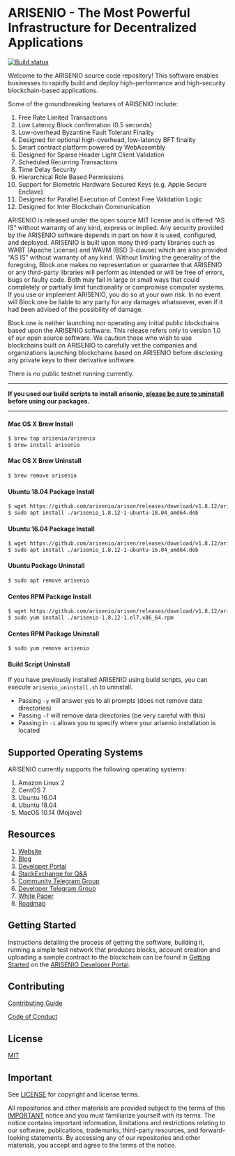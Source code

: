 
# ARISENIO - The Most Powerful Infrastructure for Decentralized Applications

[![Build status](https://badge.buildkite.com/370fe5c79410f7d695e4e34c500b4e86e3ac021c6b1f739e20.svg?branch=master)](https://buildkite.com/ARISENIO/arisenio)

Welcome to the ARISENIO source code repository! This software enables businesses to rapidly build and deploy high-performance and high-security blockchain-based applications.

Some of the groundbreaking features of ARISENIO include:

1. Free Rate Limited Transactions
1. Low Latency Block confirmation (0.5 seconds)
1. Low-overhead Byzantine Fault Tolerant Finality
1. Designed for optional high-overhead, low-latency BFT finality
1. Smart contract platform powered by WebAssembly
1. Designed for Sparse Header Light Client Validation
1. Scheduled Recurring Transactions
1. Time Delay Security
1. Hierarchical Role Based Permissions
1. Support for Biometric Hardware Secured Keys (e.g. Apple Secure Enclave)
1. Designed for Parallel Execution of Context Free Validation Logic
1. Designed for Inter Blockchain Communication

ARISENIO is released under the open source MIT license and is offered “AS IS” without warranty of any kind, express or implied. Any security provided by the ARISENIO software depends in part on how it is used, configured, and deployed. ARISENIO is built upon many third-party libraries such as WABT (Apache License) and WAVM (BSD 3-clause) which are also provided “AS IS” without warranty of any kind. Without limiting the generality of the foregoing, Block.one makes no representation or guarantee that ARISENIO or any third-party libraries will perform as intended or will be free of errors, bugs or faulty code. Both may fail in large or small ways that could completely or partially limit functionality or compromise computer systems. If you use or implement ARISENIO, you do so at your own risk. In no event will Block.one be liable to any party for any damages whatsoever, even if it had been advised of the possibility of damage.  

Block.one is neither launching nor operating any initial public blockchains based upon the ARISENIO software. This release refers only to version 1.0 of our open source software. We caution those who wish to use blockchains built on ARISENIO to carefully vet the companies and organizations launching blockchains based on ARISENIO before disclosing any private keys to their derivative software.

There is no public testnet running currently.

---

**If you used our build scripts to install arisenio, [please be sure to uninstall](#build-script-uninstall) before using our packages.**

---

#### Mac OS X Brew Install
```sh
$ brew tap arisenio/arisenio
$ brew install arisenio
```
#### Mac OS X Brew Uninstall
```sh
$ brew remove arisenio
```

#### Ubuntu 18.04 Package Install
```sh
$ wget https://github.com/arisenio/arisen/releases/download/v1.8.12/arisenio_1.8.12-1-ubuntu-18.04_amd64.deb
$ sudo apt install ./arisenio_1.8.12-1-ubuntu-18.04_amd64.deb
```
#### Ubuntu 16.04 Package Install
```sh
$ wget https://github.com/arisenio/arisen/releases/download/v1.8.12/arisenio_1.8.12-1-ubuntu-16.04_amd64.deb
$ sudo apt install ./arisenio_1.8.12-1-ubuntu-16.04_amd64.deb
```
#### Ubuntu Package Uninstall
```sh
$ sudo apt remove arisenio
```
#### Centos RPM Package Install
```sh
$ wget https://github.com/arisenio/arisen/releases/download/v1.8.12/arisenio-1.8.12-1.el7.x86_64.rpm
$ sudo yum install ./arisenio-1.8.12-1.el7.x86_64.rpm
```
#### Centos RPM Package Uninstall
```sh
$ sudo yum remove arisenio
```

#### Build Script Uninstall

If you have previously installed ARISENIO using build scripts, you can execute `arisenio_uninstall.sh` to uninstall.
- Passing `-y` will answer yes to all prompts (does not remove data directories)
- Passing `-f` will remove data directories (be very careful with this)
- Passing in `-i` allows you to specify where your arisenio installation is located

## Supported Operating Systems
ARISENIO currently supports the following operating systems:  
1. Amazon Linux 2
2. CentOS 7
3. Ubuntu 16.04
4. Ubuntu 18.04
5. MacOS 10.14 (Mojave)

## Resources
1. [Website](https://rsn.io)
1. [Blog](https://medium.com/arisenio)
1. [Developer Portal](https://developers.rsn.io)
1. [StackExchange for Q&A](https://arisenio.stackexchange.com/)
1. [Community Telegram Group](https://t.me/ARISENProject)
1. [Developer Telegram Group](https://t.me/joinchat/EaEnSUPktgfoI-XPfMYtcQ)
1. [White Paper](https://github.com/Arisenio/Documentation/blob/master/TechnicalWhitePaper.md)
1. [Roadmap](https://github.com/Arisenio/Documentation/blob/master/Roadmap.md)

<a name="gettingstarted"></a>
## Getting Started
Instructions detailing the process of getting the software, building it, running a simple test network that produces blocks, account creation and uploading a sample contract to the blockchain can be found in [Getting Started](https://developers.rsn.io/arisenio-home/docs) on the [ARISENIO Developer Portal](https://developers.rsn.io).

## Contributing

[Contributing Guide](./CONTRIBUTING.md)

[Code of Conduct](./CONTRIBUTING.md#conduct)

## License

[MIT](./LICENSE)

## Important

See [LICENSE](./LICENSE) for copyright and license terms.

All repositories and other materials are provided subject to the terms of this [IMPORTANT](./IMPORTANT.md) notice and you must familiarize yourself with its terms.  The notice contains important information, limitations and restrictions relating to our software, publications, trademarks, third-party resources, and forward-looking statements.  By accessing any of our repositories and other materials, you accept and agree to the terms of the notice.
